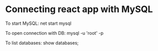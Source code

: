# Connecting react app with MySQL

To start MySQL:
  net start mysql

To open connection with DB:
  mysql -u 'root' -p

To list databases:
  show databases;